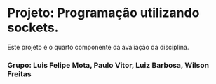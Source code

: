 # Projeto: Programação utilizando sockets.
Este projeto é o quarto componente da avaliação da disciplina.

### Grupo: Luis Felipe Mota, Paulo Vitor, Luiz Barbosa, Wilson Freitas
